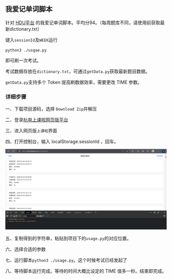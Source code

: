 ## 我爱记单词脚本

针对 [HDU平台](https://skl.hduhelp.com/#/call/course) 的我爱记单词脚本。平均分94。（每周题库不同，请使用前获取最新dictionary.txt）

键入`sessionId`及`WEEK`运行

```
python3 ./usgae.py
```

即可刷一次考试。

考试数据存放在`dictionary.txt`，可通过`getData.py`获取最新题目数据。

`getData.py`支持多个 Token 提高刷数据效率，需要更改 TIME 参数。

### 详细步骤

一、下载项目源码，选择 `Download Zip`并解压

二、登录[杭电上课啦网页版平台](http://skl.hduhelp.com)

三、进入网页版`上课啦`界面

四、打开控制台，输入 localStorage.sessionId ，回车。

![image](./README/image-20230404235655695.png)

五、复制得到的字符串，粘贴到项目下的`usage.py`的对应位置。

六、选择合适的参数

七、运行脚本`python3 ./usage.py`。这个时候考试已经发起了

八、等待脚本运行完成。等待的时间大概比设定的 TIME 值多一秒。结束即完成。
